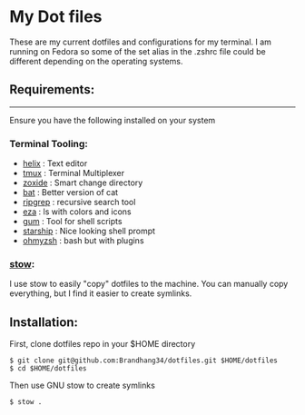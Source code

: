 # My Dot files
These are my current dotfiles and configurations for my terminal. I am running on Fedora so some of the set alias 
in the .zshrc file could be different depending on the operating systems.

## Requirements:
---
Ensure you have the following installed on your system

### Terminal Tooling:
- [helix](https://github.com/helix-editor/helix) : Text editor
- [tmux](https://github.com/tmux/tmux) : Terminal Multiplexer
- [zoxide](https://github.com/ajeetdsouza/zoxide) : Smart change directory
- [bat](https://github.com/sharkdp/bat) : Better version of cat
- [ripgrep](https://github.com/BurntSushi/ripgrep) : recursive search tool
- [eza](https://github.com/eza-community/eza) : ls with colors and icons
- [gum](https://github.com/charmbracelet/gum) : Tool for shell scripts
- [starship](https://github.com/starship/starship) : Nice looking shell prompt
- [ohmyzsh](https://github.com/ohmyzsh/ohmyzsh) : bash but with plugins

### [stow](https://www.gnu.org/software/stow/):
I use stow to easily "copy" dotfiles to the machine. You can manually copy everything, 
but I find it easier to create symlinks.

## Installation:
First, clone dotfiles repo in your $HOME directory
```
$ git clone git@github.com:Brandhang34/dotfiles.git $HOME/dotfiles
$ cd $HOME/dotfiles
```

Then use GNU stow to create symlinks
```
$ stow .
```
